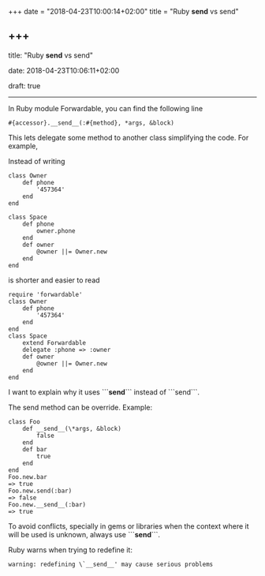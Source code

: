 +++
date = "2018-04-23T10:00:14+02:00"
title = "Ruby __send__ vs send"

+++
---

title: "Ruby __send__ vs send"

date: 2018-04-23T10:06:11+02:00

draft: true

---

In Ruby module Forwardable, you can find the following line

	#{accessor}.__send__(:#{method}, *args, &block)

This lets delegate some method to another class simplifying the code. For example,

Instead of writing

	class Owner
	    def phone
	        '457364'
	    end
	end

    class Space
        def phone
            owner.phone
        end
        def owner
            @owner ||= Owner.new
        end
    end

is shorter and easier to read

    require 'forwardable'
    class Owner
        def phone
            '457364'
        end
    end
    class Space
        extend Forwardable
        delegate :phone => :owner
        def owner
            @owner ||= Owner.new
        end
    end

I want to explain why it uses \`\`\`__send__\`\`\` instead of \`\`\`send\`\`\`.

The send method can be override. Example:

    class Foo
        def __send__(\*args, &block)
            false
        end
        def bar
            true
        end
    end
    Foo.new.bar
    => true
    Foo.new.send(:bar)
    => false
    Foo.new.__send__(:bar)
    => true

To avoid conflicts, specially in gems or libraries when the context where it will be used is unknown, always use \`\`\`__send__\`\`\`.

Ruby warns when trying to redefine it:

	warning: redefining \`__send__' may cause serious problems